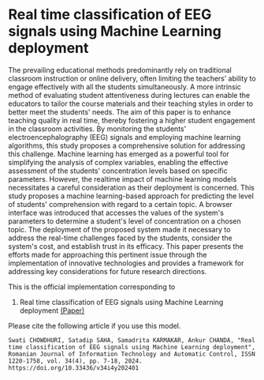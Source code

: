 # Real time classification of EEG signals using Machine Learning deployment

The prevailing educational methods predominantly rely on traditional classroom instruction or
online delivery, often limiting the teachers’ ability to engage effectively with all the students simultaneously.
A more intrinsic method of evaluating student attentiveness during lectures can enable the educators to tailor
the course materials and their teaching styles in order to better meet the students' needs. The aim of this paper
is to enhance teaching quality in real time, thereby fostering a higher student engagement in the classroom
activities. By monitoring the students' electroencephalography (EEG) signals and employing machine
learning algorithms, this study proposes a comprehensive solution for addressing this challenge. Machine
learning has emerged as a powerful tool for simplifying the analysis of complex variables, enabling the
effective assessment of the students' concentration levels based on specific parameters. However, the realtime impact of machine learning models necessitates a careful consideration as their deployment is concerned.
This study proposes a machine learning-based approach for predicting the level of students' comprehension
with regard to a certain topic. A browser interface was introduced that accesses the values of the system's
parameters to determine a student's level of concentration on a chosen topic. The deployment of the proposed
system made it necessary to address the real-time challenges faced by the students, consider the system's cost,
and establish trust in its efficacy. This paper presents the efforts made for approaching this pertinent issue
through the implementation of innovative technologies and provides a framework for addressing key
considerations for future research directions.


This is the official implementation corresponding to 

1) Real time classification of EEG signals using Machine Learning deployment [(Paper)](https://rria.ici.ro/documents/1226/art._1_Chowdhuri_et_al_India.pdf)

Please cite the following article if you use this model.
```
Swati CHOWDHURI, Satadip SAHA, Samadrita KARMAKAR, Ankur CHANDA, "Real time classification of EEG signals using Machine Learning deployment", Romanian Journal of Information Technology and Automatic Control, ISSN 1220-1758, vol. 34(4), pp. 7-18, 2024. https://doi.org/10.33436/v34i4y202401
```